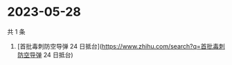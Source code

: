 # 2023-05-28

共 1 条

<!-- BEGIN -->
<!-- 最后更新时间 Sun May 28 2023 07:08:20 GMT+0800 (China Standard Time) -->

1. [首批毒刺防空导弹 24 日抵台](https://www.zhihu.com/search?q=首批毒刺防空导弹
   24 日抵台)

<!-- END -->
